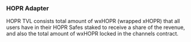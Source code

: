 ### HOPR Adapter

HOPR TVL consists total amount of wxHOPR (wrapped xHOPR) that all users have in their HOPR Safes staked to receive a share of the revenue, and also the total amount of wxHOPR locked in the channels contract.